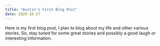 ```yaml
---
title: "Austin's First Blog Post"
date: 2020-10-27
---
```

Here is my first blog post, I plan to blog about my life and other various stories. So, stay tuned for some great stories and possibly a good laugh or interesting information. 
